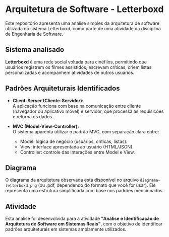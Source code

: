 # Arquitetura de Software - Letterboxd

Este repositório apresenta uma análise simples da arquitetura de software utilizada no sistema Letterboxd, como parte de uma atividade da disciplina de Engenharia de Software.

## Sistema analisado

**Letterboxd** é uma rede social voltada para cinéfilos, permitindo que usuários registrem os filmes assistidos, escrevam críticas, criem listas personalizadas e acompanhem atividades de outros usuários.

## Padrões Arquiteturais Identificados

- **Client-Server (Cliente-Servidor):**  
  A aplicação funciona com base na comunicação entre cliente (navegador ou aplicativo móvel) e servidor, que processa as requisições e retorna os dados.

- **MVC (Model-View-Controller):**  
  O sistema aparenta utilizar o padrão MVC, com separação clara entre:
  - Model: lógica de negócio (usuários, críticas, listas).
  - View: interface apresentada ao usuário (HTML/JSON).
  - Controller: controle das interações entre Model e View.

## Diagrama

O diagrama da arquitetura observada está disponível no arquivo `diagrama-letterboxd.png` (ou .pdf, dependendo do formato que você for usar). Ele representa uma estrutura simplificada com base nos padrões mencionados.

## Atividade

Esta análise foi desenvolvida para a atividade **"Análise e Identificação de Arquitetura de Software em Sistemas Reais"**, com o objetivo de identificar padrões arquiteturais em sistemas amplamente utilizados.
